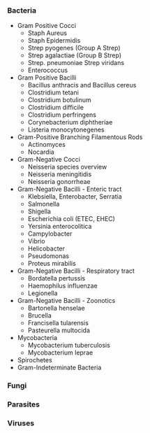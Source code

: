 ### Bacteria
- Gram Positive Cocci
	- Staph Aureus
	- Staph Epidermidis
	- Strep pyogenes (Group A Strep)
	- Strep agalactiae (Group B Strep)
	- Strep. pneumoniae Strep viridans
	- Enterococcus
- Gram Positive Bacilli
	- Bacillus anthracis and Bacillus cereus
	- Clostridium tetani
	- Clostridium botulinum
	- Clostridium difficile
	- Clostridium perfringens
	- Corynebacterium diphtheriae
	- Listeria monocytonegenes
- Gram-Positive Branching Filamentous Rods
	- Actinomyces
	- Nocardia
- Gram-Negative Cocci
	- Neisseria species overview
	- Neisseria meningitidis
	- Neisseria gonorrheae
- Gram-Negative Bacilli - Enteric tract
	- Klebsiella, Enterobacter, Serratia
	- Salmonella
	- Shigella
	- Escherichia coli (ETEC, EHEC)
	- Yersinia enterocolitica
	- Campylobacter
	- Vibrio
	- Helicobacter
	- Pseudomonas
	- Proteus mirabilis
- Gram-Negative Bacilli - Respiratory tract
	- Bordatella pertussis
	- Haemophilus influenzae
	- Legionella
- Gram-Negative Bacilli - Zoonotics
	- Bartonella henselae
	- Brucella
	- Francisella tularensis
	- Pasteurella multocida
- Mycobacteria
	- Mycobacterium tuberculosis
	- Mycobacterium leprae
- Spirochetes
- Gram-Indeterminate Bacteria
### Fungi
### Parasites
### Viruses